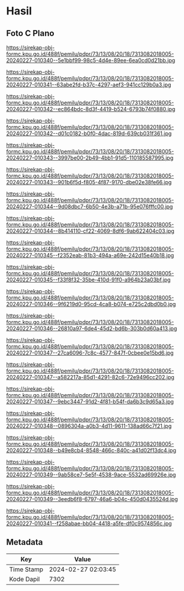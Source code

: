 # Hasil

## Foto C Plano

https://sirekap-obj-formc.kpu.go.id/488f/pemilu/pdpr/73/13/08/20/18/7313082018005-20240227-010340--5e1bbf99-98c5-4d4e-89ee-6ea0cd0d21bb.jpg

https://sirekap-obj-formc.kpu.go.id/488f/pemilu/pdpr/73/13/08/20/18/7313082018005-20240227-010341--63abe2fd-b37c-4297-aef3-941cc129b0a3.jpg

https://sirekap-obj-formc.kpu.go.id/488f/pemilu/pdpr/73/13/08/20/18/7313082018005-20240227-010342--ec864bdc-8d3f-4419-b524-6793b74f0880.jpg

https://sirekap-obj-formc.kpu.go.id/488f/pemilu/pdpr/73/13/08/20/18/7313082018005-20240227-010342--d01c0182-b0f0-4dac-819d-639cb031f361.jpg

https://sirekap-obj-formc.kpu.go.id/488f/pemilu/pdpr/73/13/08/20/18/7313082018005-20240227-010343--3997be00-2b49-4bb1-91d5-110185587995.jpg

https://sirekap-obj-formc.kpu.go.id/488f/pemilu/pdpr/73/13/08/20/18/7313082018005-20240227-010343--901b6f5d-f805-4f87-9170-dbe02e38fe66.jpg

https://sirekap-obj-formc.kpu.go.id/488f/pemilu/pdpr/73/13/08/20/18/7313082018005-20240227-010344--9d08dbc7-6b50-4e3b-a71b-95e076fffc00.jpg

https://sirekap-obj-formc.kpu.go.id/488f/pemilu/pdpr/73/13/08/20/18/7313082018005-20240227-010344--8b414110-cf22-4069-8df6-9ab622404c03.jpg

https://sirekap-obj-formc.kpu.go.id/488f/pemilu/pdpr/73/13/08/20/18/7313082018005-20240227-010345--f2352eab-81b3-494a-a69e-242d15e40b18.jpg

https://sirekap-obj-formc.kpu.go.id/488f/pemilu/pdpr/73/13/08/20/18/7313082018005-20240227-010345--f33f8f32-35be-410d-91f0-a964b23a03bf.jpg

https://sirekap-obj-formc.kpu.go.id/488f/pemilu/pdpr/73/13/08/20/18/7313082018005-20240227-010346--9f6219d0-95cd-4ca8-b074-e725c2dbd0b0.jpg

https://sirekap-obj-formc.kpu.go.id/488f/pemilu/pdpr/73/13/08/20/18/7313082018005-20240227-010346--26810a97-6de4-45d2-bd6b-303b0d60a413.jpg

https://sirekap-obj-formc.kpu.go.id/488f/pemilu/pdpr/73/13/08/20/18/7313082018005-20240227-010347--27ca6096-7c8c-4577-847f-0cbee0e15bd6.jpg

https://sirekap-obj-formc.kpu.go.id/488f/pemilu/pdpr/73/13/08/20/18/7313082018005-20240227-010347--a582217a-85d1-4291-82c6-72e9496cc202.jpg

https://sirekap-obj-formc.kpu.go.id/488f/pemilu/pdpr/73/13/08/20/18/7313082018005-20240227-010347--9ebc3447-91d2-4f81-b54f-da6b3c9d65a3.jpg

https://sirekap-obj-formc.kpu.go.id/488f/pemilu/pdpr/73/13/08/20/18/7313082018005-20240227-010348--0896304a-a0b3-4d11-9611-138ad66c7f21.jpg

https://sirekap-obj-formc.kpu.go.id/488f/pemilu/pdpr/73/13/08/20/18/7313082018005-20240227-010348--b49e8cb4-8548-466c-840c-a41d02f13dc4.jpg

https://sirekap-obj-formc.kpu.go.id/488f/pemilu/pdpr/73/13/08/20/18/7313082018005-20240227-010349--9ab58ce7-5e5f-4538-9ace-5532ad69926e.jpg

https://sirekap-obj-formc.kpu.go.id/488f/pemilu/pdpr/73/13/08/20/18/7313082018005-20240227-010349--3eedb6f8-6797-46a6-b04c-450d0435524d.jpg

https://sirekap-obj-formc.kpu.go.id/488f/pemilu/pdpr/73/13/08/20/18/7313082018005-20240227-010341--f258abae-bb04-4418-a5fe-df0c9574856c.jpg


## Metadata

| Key        | Value               |
| ---------- | ------------------- |
| Time Stamp | 2024-02-27 02:03:45 |
| Kode Dapil | 7302                |



